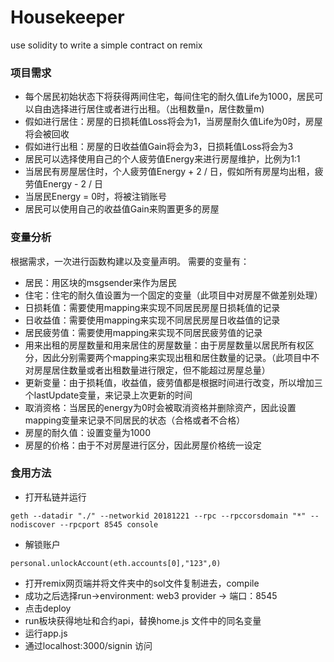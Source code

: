 # Housekeeper
use solidity to write a simple contract on remix

### 项目需求

- 每个居民初始状态下将获得两间住宅，每间住宅的耐久值Life为1000，居民可以自由选择进行居住或者进行出租。（出租数量n，居住数量m)
- 假如进行居住：房屋的日损耗值Loss将会为1，当房屋耐久值Life为0时，房屋将会被回收 
- 假如进行出租：房屋的日收益值Gain将会为3，日损耗值Loss将会为3
- 居民可以选择使用自己的个人疲劳值Energy来进行房屋维护，比例为1:1
- 当居民有房屋居住时，个人疲劳值Energy + 2 / 日，假如所有房屋均出租，疲劳值Energy - 2 / 日
- 当居民Energy = 0时，将被注销账号
- 居民可以使用自己的收益值Gain来购置更多的房屋

### 变量分析

根据需求，一次进行函数构建以及变量声明。
需要的变量有：
- 居民：用区块的msgsender来作为居民
- 住宅：住宅的耐久值设置为一个固定的变量（此项目中对房屋不做差别处理）
- 日损耗值：需要使用mapping来实现不同居民房屋日损耗值的记录
- 日收益值：需要使用mapping来实现不同居民房屋日收益值的记录
- 居民疲劳值：需要使用mapping来实现不同居民疲劳值的记录
- 用来出租的房屋数量和用来居住的房屋数量：由于房屋数量以居民所有权区分，因此分别需要两个mapping来实现出租和居住数量的记录。（此项目中不对房屋居住数量或者出租数量进行限定，但不能超过房屋总量）
- 更新变量：由于损耗值，收益值，疲劳值都是根据时间进行改变，所以增加三个lastUpdate变量，来记录上次更新的时间
- 取消资格：当居民的energy为0时会被取消资格并删除资产，因此设置mapping变量来记录不同居民的状态（合格或者不合格）
- 房屋的耐久值：设置变量为1000
- 房屋的价格：由于不对房屋进行区分，因此房屋价格统一设定


### 食用方法
- 打开私链并运行

```
geth --datadir "./" --networkid 20181221 --rpc --rpccorsdomain "*" --nodiscover --rpcport 8545 console
```

- 解锁账户

```
personal.unlockAccount(eth.accounts[0],"123",0)
```

- 打开remix网页端并将文件夹中的sol文件复制进去，compile
- 成功之后选择run->environment: web3 provider -> 端口：8545
- 点击deploy
- run板块获得地址和合约api，替换home.js 文件中的同名变量
- 运行app.js
- 通过localhost:3000/signin 访问
